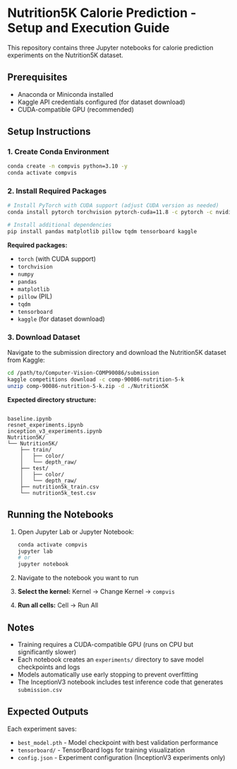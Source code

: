 # Nutrition5K Calorie Prediction - Setup and Execution Guide

This repository contains three Jupyter notebooks for calorie prediction experiments on the Nutrition5K dataset.

## Prerequisites

- Anaconda or Miniconda installed
- Kaggle API credentials configured (for dataset download)
- CUDA-compatible GPU (recommended)

## Setup Instructions

### 1. Create Conda Environment

```bash
conda create -n compvis python=3.10 -y
conda activate compvis
```

### 2. Install Required Packages

```bash
# Install PyTorch with CUDA support (adjust CUDA version as needed)
conda install pytorch torchvision pytorch-cuda=11.8 -c pytorch -c nvidia -y

# Install additional dependencies
pip install pandas matplotlib pillow tqdm tensorboard kaggle
```

**Required packages:**
- `torch` (with CUDA support)
- `torchvision`
- `numpy`
- `pandas`
- `matplotlib`
- `pillow` (PIL)
- `tqdm`
- `tensorboard`
- `kaggle` (for dataset download)

### 3. Download Dataset

Navigate to the submission directory and download the Nutrition5K dataset from Kaggle:

```bash
cd /path/to/Computer-Vision-COMP90086/submission
kaggle competitions download -c comp-90086-nutrition-5-k
unzip comp-90086-nutrition-5-k.zip -d ./Nutrition5K
```

**Expected directory structure:**
```

baseline.ipynb
resnet_experiments.ipynb
inception_v3_experiments.ipynb
Nutrition5K/
└── Nutrition5K/
    ├── train/
    │   ├── color/
    │   └── depth_raw/
    ├── test/
    │   ├── color/
    │   └── depth_raw/
    ├── nutrition5k_train.csv
    └── nutrition5k_test.csv
```



## Running the Notebooks

1. Open Jupyter Lab or Jupyter Notebook:
   ```bash
   conda activate compvis
   jupyter lab
   # or
   jupyter notebook
   ```

2. Navigate to the notebook you want to run

3. **Select the kernel:** Kernel → Change Kernel → `compvis`

4. **Run all cells:** Cell → Run All

## Notes

- Training requires a CUDA-compatible GPU (runs on CPU but significantly slower)
- Each notebook creates an `experiments/` directory to save model checkpoints and logs
- Models automatically use early stopping to prevent overfitting
- The InceptionV3 notebook includes test inference code that generates `submission.csv`

## Expected Outputs
Each experiment saves:
- `best_model.pth` - Model checkpoint with best validation performance
- `tensorboard/` - TensorBoard logs for training visualization
- `config.json` - Experiment configuration (InceptionV3 experiments only)

